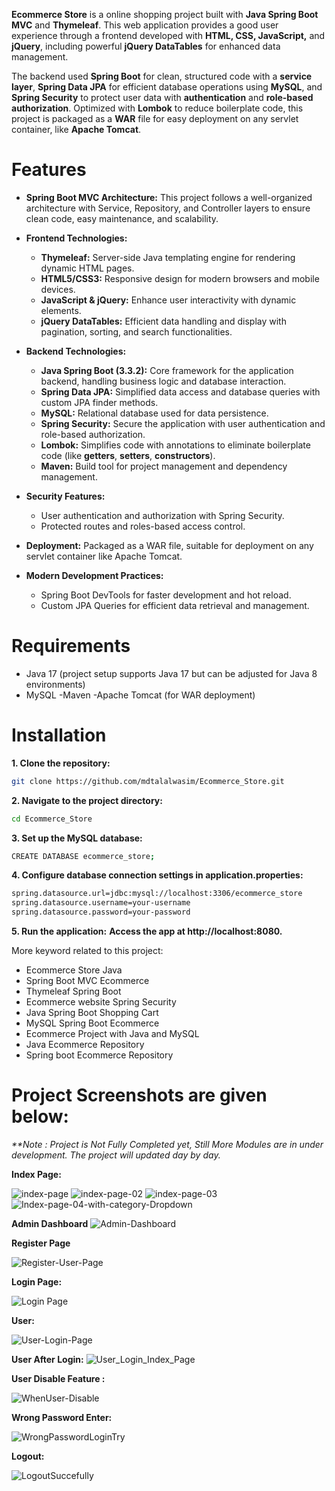 **Ecommerce Store** is a online shopping project built with **Java Spring Boot MVC** and **Thymeleaf**. This web application provides a good user experience through a frontend developed with **HTML, CSS, JavaScript,** and **jQuery**, including powerful **jQuery DataTables** for enhanced data management.

The backend used **Spring Boot** for clean, structured code with a **service layer**, **Spring Data JPA** for efficient database operations using **MySQL**, and **Spring Security** to protect user data with **authentication** and **role-based authorization**. Optimized with **Lombok** to reduce boilerplate code, this project is packaged as a **WAR** file for easy deployment on any servlet container, like **Apache Tomcat**.

# Features
  - **Spring Boot MVC Architecture:** This project follows a well-organized architecture with Service, Repository, and Controller layers to ensure clean code, easy maintenance, and scalability.
  - **Frontend Technologies:**
      -  **Thymeleaf:** Server-side Java templating engine for rendering dynamic HTML pages.
      - **HTML5/CSS3:** Responsive design for modern browsers and mobile devices.
      - **JavaScript & jQuery:** Enhance user interactivity with dynamic elements.
      - **jQuery DataTables:** Efficient data handling and display with pagination, sorting, and search functionalities.
  
 - **Backend Technologies:**
      - **Java Spring Boot (3.3.2):** Core framework for the application backend, handling business logic and database interaction.
      - **Spring Data JPA:** Simplified data access and database queries with custom JPA finder methods.
      - **MySQL:** Relational database used for data persistence.
      - **Spring Security:** Secure the application with user authentication and role-based authorization.
      - **Lombok:** Simplifies code with annotations to eliminate boilerplate code (like **getters**, **setters**, **constructors**).
      - **Maven:** Build tool for project management and dependency management.
  
 - **Security Features:**
      - User authentication and authorization with Spring Security.
      - Protected routes and roles-based access control.
  
 - **Deployment:** Packaged as a WAR file, suitable for deployment on any servlet container like Apache Tomcat.

 - **Modern Development Practices:**
      - Spring Boot DevTools for faster development and hot reload.
      - Custom JPA Queries for efficient data retrieval and management.



# Requirements
  - Java 17 (project setup supports Java 17 but can be adjusted for Java 8 environments)
  - MySQL
  -Maven
  -Apache Tomcat (for WAR deployment)

# Installation
   **1. Clone the repository:**
```bash
git clone https://github.com/mdtalalwasim/Ecommerce_Store.git
```
   **2. Navigate to the project directory:**
```bash
cd Ecommerce_Store
```
  **3. Set up the MySQL database:**
```bash
CREATE DATABASE ecommerce_store;
```
  **4. Configure database connection settings in application.properties:**
```bash
spring.datasource.url=jdbc:mysql://localhost:3306/ecommerce_store
spring.datasource.username=your-username
spring.datasource.password=your-password
```
**5. Run the application:** 
**Access the app at http://localhost:8080.**


More keyword related to this project: 
- Ecommerce Store Java
- Spring Boot MVC Ecommerce
- Thymeleaf Spring Boot
- Ecommerce website Spring Security
- Java Spring Boot Shopping Cart
- MySQL Spring Boot Ecommerce
- Ecommerce Project with Java and MySQL
- Java Ecommerce Repository
- Spring boot Ecommerce Repository


# Project Screenshots are given below: 
_**Note : Project is Not Fully Completed yet, Still More Modules are in under development. The project will updated day by day._

**Index Page:**

![index-page](https://github.com/user-attachments/assets/a6cef969-4330-4ca4-853c-9ce6053f632a)
![index-page-02](https://github.com/user-attachments/assets/f5b03507-b663-4219-8fb3-f196cb666c24)
![index-page-03](https://github.com/user-attachments/assets/80dfd50a-f97b-47bb-b787-a19f4188d938)
![Index-page-04-with-category-Dropdown](https://github.com/user-attachments/assets/565dcb55-640b-4873-a41f-af4a7580d62a)

**Admin Dashboard**
![Admin-Dashboard](https://github.com/user-attachments/assets/21f43839-2490-4e43-a742-de26f2932a7b)


**Register Page**

![Register-User-Page](https://github.com/user-attachments/assets/0da3cff5-67b3-477e-9ca3-e2bd1dab0b63)


**Login Page:**

![Login Page](https://github.com/user-attachments/assets/9fe201bd-110f-4401-8453-d7db2987243a)



**User:**

![User-Login-Page](https://github.com/user-attachments/assets/c3ef8cc8-c68c-4ef3-a754-54bae322c9f6)

**User After Login:**
![User_Login_Index_Page](https://github.com/user-attachments/assets/720873b4-638a-4b7e-852f-97ea7fa70433)


**User Disable Feature :**


![WhenUser-Disable](https://github.com/user-attachments/assets/a84c2068-e606-4ad3-a7b5-46a27be25755)


**Wrong Password Enter:**

![WrongPasswordLoginTry](https://github.com/user-attachments/assets/97d1e4e5-dfbd-42ec-a198-ea5cf764e007)


**Logout:**


![LogoutSuccefully](https://github.com/user-attachments/assets/4c9e3fe3-3109-40d4-9233-6e078c454b6d) 

